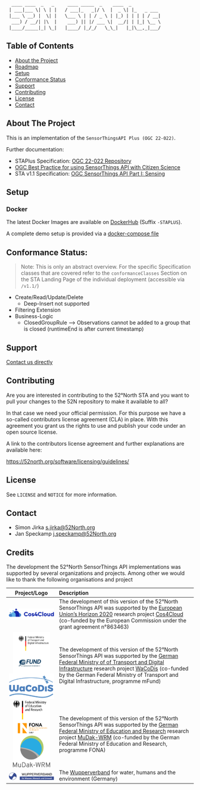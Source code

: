 ```
  ____ ____  _   _     ____ _____  _    ____  _           
 | ___|___ \| \ | |   / ___|_   _|/ \  |  _ \| |_   _ ___ 
 |___ \ __) |  \| |   \___ \ | | / _ \ | |_) | | | | / __|
  ___) / __/| |\  |    ___) || |/ ___ \|  __/| | |_| \__ \
 |____/_____|_| \_|   |____/ |_/_/   \_\_|   |_|\__,_|___/               
```

## Table of Contents

* [About the Project](#about-the-project)
* [Roadmap](#roadmap)
* [Setup](#setup)
* [Conformance Status](#conformance-status)
* [Support](#support)
* [Contributing](#contributing)
* [License](#license)
* [Contact](#contact)

## About The Project

This is an implementation of the `SensorThingsAPI Plus (OGC 22-022)`.

Further documentation:
* STAPlus Specification: [OGC 22-022 Repository](https://github.com/opengeospatial/sensorthings/tree/22-022)
* [OGC Best Practice for using SensorThings API with Citizen Science](https://docs.ogc.org/bp/21-068.pdf)
* STA v1.1 Specification: [OGC SensorThings API Part I: Sensing](https://github.com/opengeospatial/sensorthings)

## Setup
### Docker
The latest Docker Images are available on [DockerHub](https://hub.docker.com/r/52north/sensorweb-server-sta/tags?page=1&name=STAPLUS) (Suffix `-STAPLUS`).

A complete demo setup is provided via a [docker-compose file](docker-compose.yml)

## Conformance Status:

> Note: This is only an abstract overview. For the specific Specification classes that are covered refer to the `conformanceClasses` Section on the STA Landing Page of the individual deployment (accessible via `/v1.1/`)

- Create/Read/Update/Delete
  - Deep-Insert not supported
- Filtering Extension
- Business-Logic
  - ClosedGroupRule --> Observations cannot be added to a group that is closed (runtimeEnd is after current timestamp)

## Support

[Contact us directly](#contact)

## Contributing

Are you are interested in contributing to the 52°North STA and you want to pull your changes to the 52N repository to make it available to all?

In that case we need your official permission. For this purpose we have a so-called contributors license agreement (CLA) in place. With this agreement you grant us the rights to use and publish your code under an open source license.

A link to the contributors license agreement and further explanations are available here:

https://52north.org/software/licensing/guidelines/

## License

See `LICENSE` and `NOTICE` for more information.

## Contact
 - Simon Jirka <s.jirka@52North.org>
 - Jan Speckamp <j.speckamp@52North.org>
 

## Credits

The development the 52°North SensorThings API implementations was supported by several organizations and projects. Among other we would like to thank the following organisations and project

| Project/Logo | Description |
| :-------------: | :------------- |
| <a target="_blank" href="https://cos4cloud-eosc.eu/"><img alt="Cos4Cloud - Co-designed citizen observatories for the EOS-Cloud" align="middle" width="172" src="https://raw.githubusercontent.com/52North/sos/develop/spring/views/src/main/webapp/static/images/funding/cos4cloud.png" /></a> | The development of this version of the 52&deg;North SensorThings API was supported by the <a target="_blank" href="https://ec.europa.eu/programmes/horizon2020/">European Union’s Horizon 2020</a> research project <a target="_blank" href="https://cos4cloud-eosc.eu/">Cos4Cloud</a> (co-funded by the European Commission under the grant agreement n&deg;863463) |
| <a target="_blank" href="https://www.bmvi.de/"><img alt="BMVI" align="middle" width="100" src="https://raw.githubusercontent.com/52North/sos/develop/spring/views/src/main/webapp/static/images/funding/bmvi-logo-en.png"/></a><a target="_blank" href="https://www.bmvi.de/DE/Themen/Digitales/mFund/Ueberblick/ueberblick.html"><img alt="mFund" align="middle" width="100" src="https://raw.githubusercontent.com/52North/sos/develop/spring/views/src/main/webapp/static/images/funding/mFund.jpg"/></a><a target="_blank" href="http://wacodis.fbg-hsbo.de/"><img alt="WaCoDis - Water management Copernicus services for the determination of substance inputs into waters and dams within the framework of environmental monitoring" align="middle" width="126" src="https://raw.githubusercontent.com/52North/sos/develop/spring/views/src/main/webapp/static/images/funding/wacodis-logo.png"/></a> | The development of this version of the 52&deg;North SensorThings API was supported by the <a target="_blank" href="https://www.bmvi.de/"> German Federal Ministry of of Transport and Digital Infrastructure</a> research project <a target="_blank" href="http://wacodis.fbg-hsbo.de/">WaCoDis</a> (co-funded by the German Federal Ministry of Transport and Digital Infrastructure, programme mFund) |
| <a target="_blank" href="https://bmbf.de/"><img alt="BMBF" align="middle" width="100" src="https://raw.githubusercontent.com/52North/sos/develop/spring/views/src/main/webapp/static/images/funding/bmbf_logo_neu_eng.png"/></a><a target="_blank" href="https://www.fona.de/"><img alt="FONA" align="middle" width="100" src="https://raw.githubusercontent.com/52North/sos/develop/spring/views/src/main/webapp/static/images/funding/fona.png"/></a><a target="_blank" href="http://www.mudak-wrm.kit.edu/"><img alt="Multidisciplinary data acquisition as the key for a globally applicable water resource management (MuDak-WRM)" align="middle" width="100" src="https://raw.githubusercontent.com/52North/sos/develop/spring/views/src/main/webapp/static/images/funding/mudak_wrm_logo.png"/></a> | The development of this version of the 52&deg;North SensorThings API was supported by the <a target="_blank" href="https://www.bmbf.de/"> German Federal Ministry of Education and Research</a> research project <a target="_blank" href="http://www.mudak-wrm.kit.edu/">MuDak-WRM</a> (co-funded by the German Federal Ministry of Education and Research, programme FONA) |
| <a target="_blank" href="http://www.wupperverband.de"><img alt="Wupperverband" align="middle" width="196" src="https://raw.githubusercontent.com/52North/sos/develop/spring/views/src/main/webapp/static/images/funding/logo_wv.jpg"/></a> | The <a target="_blank" href="http://www.wupperverband.de/">Wupperverband</a> for water, humans and the environment (Germany) |
